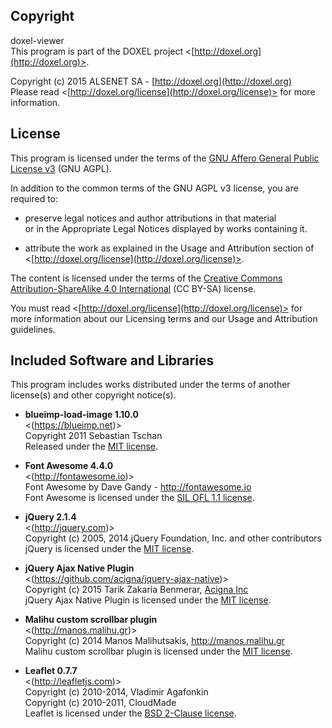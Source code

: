 ## Copyright

doxel-viewer<br />
This program is part of the DOXEL project <[http://doxel.org](http://doxel.org)>.

Copyright (c) 2015 ALSENET SA - [http://doxel.org](http://doxel.org)<br />
Please read <[http://doxel.org/license](http://doxel.org/license)> for more
information.


## License

This program is licensed under the terms of the
[GNU Affero General Public License v3](http://www.gnu.org/licenses/agpl.html)
(GNU AGPL).

In addition to the common terms of the GNU AGPL v3 license, you are required to:

*   preserve legal notices and author attributions in that material<br />
    or in the Appropriate Legal Notices displayed by works containing it.

*   attribute the work as explained in the Usage and Attribution section of
    <[http://doxel.org/license](http://doxel.org/license)>.

The content is licensed under the terms of the
[Creative Commons Attribution-ShareAlike 4.0 International](http://creativecommons.org/licenses/by-sa/4.0/)
(CC BY-SA) license.

You must read <[http://doxel.org/license](http://doxel.org/license)> for more
information about our Licensing terms and our Usage and Attribution guidelines.


## Included Software and Libraries

This program includes works distributed under the terms of another license(s) and other copyright notice(s).

*   __blueimp-load-image 1.10.0__<br />
    <(https://blueimp.net)><br />
    Copyright 2011 Sebastian Tschan<br />
    Released under the [MIT license](http://opensource.org/licenses/MIT).

*   __Font Awesome 4.4.0__<br />
    <(http://fontawesome.io)><br />
    Font Awesome by Dave Gandy - http://fontawesome.io<br />
    Font Awesome is licensed under the [SIL OFL 1.1 license](http://scripts.sil.org/OFL).

*   __jQuery 2.1.4__<br />
    <(http://jquery.com)><br />
    Copyright (c) 2005, 2014 jQuery Foundation, Inc. and other contributors<br />
    jQuery is licensed under the [MIT license](http://opensource.org/licenses/MIT).

*   __jQuery Ajax Native Plugin__<br />
    <(https://github.com/acigna/jquery-ajax-native)><br />
    Copyright (c) 2015 Tarik Zakaria Benmerar, [Acigna Inc](http://www.acigna.com)<br />
    jQuery Ajax Native Plugin is licensed under the [MIT license](http://opensource.org/licenses/MIT).

*   __Malihu custom scrollbar plugin__<br />
    <(http://manos.malihu.gr)><br />
    Copyright (c) 2014 Manos Malihutsakis, http://manos.malihu.gr<br />
    Malihu custom scrollbar plugin is licensed under the [MIT license](http://opensource.org/licenses/MIT).

*   __Leaflet 0.7.7__<br />
    <(http://leafletjs.com)><br />
    Copyright (c) 2010-2014, Vladimir Agafonkin<br />
    Copyright (c) 2010-2011, CloudMade<br />
    Leaflet is licensed under the [BSD 2-Clause license](http://opensource.org/licenses/BSD-2-Clause).


